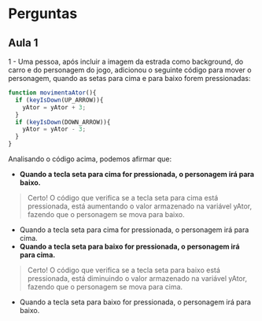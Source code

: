 # Perguntas

## Aula 1

1 - Uma pessoa, após incluir a imagem da estrada como background, do carro e do personagem do jogo, adicionou o seguinte código para mover o personagem, quando as setas para cima e para baixo forem pressionadas:

``` javascript
function movimentaAtor(){
  if (keyIsDown(UP_ARROW)){
    yAtor = yAtor + 3;
  }
  if (keyIsDown(DOWN_ARROW)){
    yAtor = yAtor - 3;
  }
}
```

Analisando o código acima, podemos afirmar que:

- __Quando a tecla seta para cima for pressionada, o personagem irá para baixo.__

> Certo! O código que verifica se a tecla seta para cima está pressionada, está aumentando o valor armazenado na variável yAtor, fazendo que o personagem se mova para baixo.

- Quando a tecla seta para cima for pressionada, o personagem irá para cima.
- __Quando a tecla seta para baixo for pressionada, o personagem irá para cima.__

> Certo! O código que verifica se a tecla seta para baixo está pressionada, está diminuindo o valor armazenado na variável yAtor, fazendo que o personagem se mova para cima.

- Quando a tecla seta para baixo for pressionada, o personagem irá para baixo.
